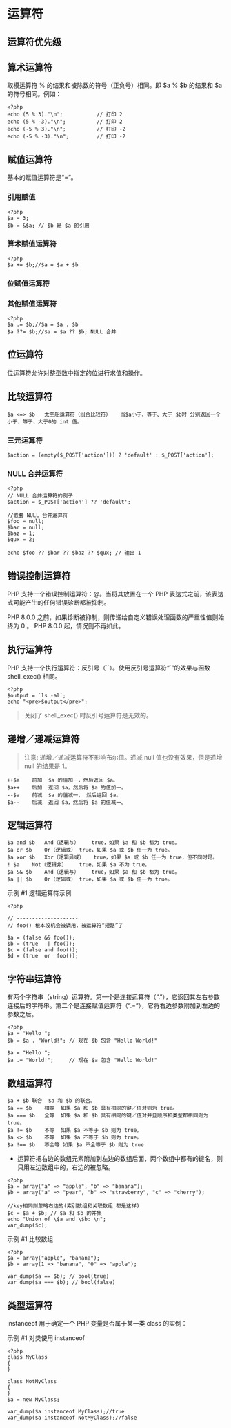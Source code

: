 # 运算符

## 运算符优先级

## 算术运算符
取模运算符 % 的结果和被除数的符号（正负号）相同。即 $a % $b 的结果和 $a 的符号相同。例如：
```
<?php
echo (5 % 3)."\n";           // 打印 2
echo (5 % -3)."\n";          // 打印 2
echo (-5 % 3)."\n";          // 打印 -2
echo (-5 % -3)."\n";         // 打印 -2
```

## 赋值运算符
基本的赋值运算符是“=”。

### 引用赋值
```
<?php
$a = 3;
$b = &$a; // $b 是 $a 的引用
```
### 算术赋值运算符
```
<?php
$a += $b;//$a = $a + $b
```
### 位赋值运算符

### 其他赋值运算符
```
<?php
$a .= $b;//$a = $a . $b
$a ??= $b;//$a = $a ?? $b; NULL 合并
```
## 位运算符
位运算符允许对整型数中指定的位进行求值和操作。

## 比较运算符
```
$a <=> $b	太空船运算符（组合比较符）	当$a小于、等于、大于 $b时 分别返回一个小于、等于、大于0的 int 值。
```
### 三元运算符
```
$action = (empty($_POST['action'])) ? 'default' : $_POST['action'];

```
### NULL 合并运算符
```
<?php
// NULL 合并运算符的例子
$action = $_POST['action'] ?? 'default';

//嵌套 NULL 合并运算符
$foo = null;
$bar = null;
$baz = 1;
$qux = 2;

echo $foo ?? $bar ?? $baz ?? $qux; // 输出 1
```

## 错误控制运算符

PHP 支持一个错误控制运算符：@。当将其放置在一个 PHP 表达式之前，该表达式可能产生的任何错误诊断都被抑制。

PHP 8.0.0 之前，如果诊断被抑制，则传递给自定义错误处理函数的严重性值则始终为 0 。 PHP 8.0.0 起，情况则不再如此。

## 执行运算符

PHP 支持一个执行运算符：反引号（``）。使用反引号运算符“`”的效果与函数 shell_exec() 相同。
```
<?php
$output = `ls -al`;
echo "<pre>$output</pre>";
```

> 关闭了 shell_exec() 时反引号运算符是无效的。

## 递增／递减运算符
> 注意: 递增／递减运算符不影响布尔值。递减 null 值也没有效果，但是递增 null 的结果是 1。
```
++$a	前加	$a 的值加一，然后返回 $a。
$a++	后加	返回 $a，然后将 $a 的值加一。
--$a	前减	$a 的值减一， 然后返回 $a。
$a--	后减	返回 $a，然后将 $a 的值减一。
```

## 逻辑运算符
```
$a and $b	And（逻辑与）	true，如果 $a 和 $b 都为 true。
$a or $b	Or（逻辑或）	true，如果 $a 或 $b 任一为 true。
$a xor $b	Xor（逻辑异或）	true，如果 $a 或 $b 任一为 true，但不同时是。
! $a	Not（逻辑非）	true，如果 $a 不为 true。
$a && $b	And（逻辑与）	true，如果 $a 和 $b 都为 true。
$a || $b	Or（逻辑或）	true，如果 $a 或 $b 任一为 true。
```

示例 #1 逻辑运算符示例
```
<?php

// --------------------
// foo() 根本没机会被调用，被运算符“短路”了

$a = (false && foo());
$b = (true  || foo());
$c = (false and foo());
$d = (true  or  foo());

```

## 字符串运算符
有两个字符串（string）运算符。第一个是连接运算符（“.”），它返回其左右参数连接后的字符串。第二个是连接赋值运算符（“.=”），它将右边参数附加到左边的参数之后。
```
<?php
$a = "Hello ";
$b = $a . "World!"; // 现在 $b 包含 "Hello World!"

$a = "Hello ";
$a .= "World!";     // 现在 $a 包含 "Hello World!"
```

## 数组运算符
```
$a + $b	联合	$a 和 $b 的联合。
$a == $b	相等	如果 $a 和 $b 具有相同的键／值对则为 true。
$a === $b	全等	如果 $a 和 $b 具有相同的键／值对并且顺序和类型都相同则为 true。
$a != $b	不等	如果 $a 不等于 $b 则为 true。
$a <> $b	不等	如果 $a 不等于 $b 则为 true。
$a !== $b	不全等	如果 $a 不全等于 $b 则为 true
```

+ 运算符把右边的数组元素附加到左边的数组后面，两个数组中都有的键名，则只用左边数组中的，右边的被忽略。
```
<?php
$a = array("a" => "apple", "b" => "banana");
$b = array("a" => "pear", "b" => "strawberry", "c" => "cherry");

//key相同则忽略右边的(索引数组和关联数组 都是这样)
$c = $a + $b; // $a 和 $b 的并集
echo "Union of \$a and \$b: \n";
var_dump($c);
```

示例 #1 比较数组
```
<?php
$a = array("apple", "banana");
$b = array(1 => "banana", "0" => "apple");

var_dump($a == $b); // bool(true)
var_dump($a === $b); // bool(false)
```

## 类型运算符
instanceof 用于确定一个 PHP 变量是否属于某一类 class 的实例：

示例 #1 对类使用 instanceof
```
<?php
class MyClass
{
}

class NotMyClass
{
}
$a = new MyClass;

var_dump($a instanceof MyClass);//true
var_dump($a instanceof NotMyClass);//false
```

